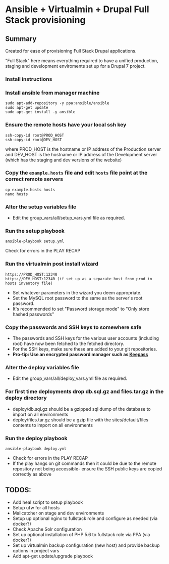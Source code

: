 # Ansible + Virtualmin + Drupal Full Stack provisioning

## Summary

Created for ease of provisioning Full Stack Drupal applications.

"Full Stack" here means everything required to have a unified production, staging
and development enviroments set up for a Drupal 7 project.

### Install instructions

### Install ansible from manager machine

```
sudo apt-add-repository -y ppa:ansible/ansible
sudo apt-get update
sudo apt-get install -y ansible
```

### Ensure the remote hosts have your local ssh key

```
ssh-copy-id root@PROD_HOST
ssh-copy-id root@DEV_HOST
```

where PROD_HOST is the hostname or IP address of the Production server
and DEV_HOST is the hostname or IP address of the Development server (which has the staging and dev versions of the website)


### Copy the `example.hosts` file and edit `hosts` file point at the correct remote servers

```
cp example.hosts hosts
nano hosts
```

### Alter the setup variables file

* Edit the group_vars/all/setup_vars.yml file as required.

### Run the setup playbook

```
ansible-playbook setup.yml
```

Check for errors in the PLAY RECAP

### Run the virtualmin post install wizard

```
https://PROD_HOST:12340
https://DEV_HOST:12340 (if set up as a separate host from prod in hosts inventory file)
```

* Set whatever parameters in the wizard you deem appropriate.
* Set the MySQL root password to the same as the server's root password.
* It's recommended to set "Password storage mode" to "Only store hashed passwords"

### Copy the passwords and SSH keys to somewhere safe

* The passwords and SSH keys for the various user accounts (including root) have now been fetched to the fetched directory.
* For the SSH keys, make sure these are added to your git repositories.
* __Pro-tip: Use an encrypted password manager such as [Keepass](http://keepass.info/)__

### Alter the deploy variables file

* Edit the group_vars/all/deploy_vars.yml file as required.

### For first time deployments drop db.sql.gz and files.tar.gz in the deploy directory

* deploy/db.sql.gz should be a gzipped sql dump of the database to import on all environments
* deploy/files.tar.gz should be a gzip file with the sites/default/files contents to import on all environments

### Run the deploy playbook

```
ansible-playbook deploy.yml
```

* Check for errors in the PLAY RECAP
* If the play hangs on git commands then it could be due to the remote repository not being accessible- ensure the SSH public keys are copied correctly as above

## TODOS:
* Add heal script to setup playbook
* Setup ufw for all hosts
* Mailcatcher on stage and dev environments
* Setup up optional nginx to fullstack role and configure as needed (via docker?)
* Check Apache Solr configuration
* Set up optional installation of PHP 5.6 to fullstack role via PPA (via docker?)
* Set up virtualmin backup configuration (new host) and provide backup options in project vars
* Add apt-get update/upgrade playbook
